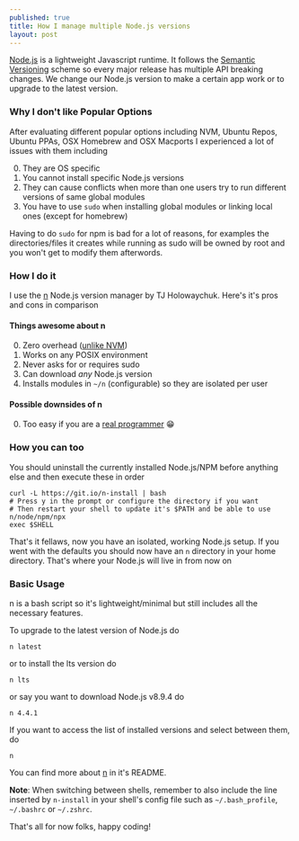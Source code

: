 ```yaml
---
published: true
title: How I manage multiple Node.js versions
layout: post
---
```

[Node.js][] is a lightweight Javascript runtime. It follows the [Semantic Versioning][semver] scheme so every major release has multiple API breaking changes. We change our Node.js version to make a certain app work or to upgrade to the latest version.

### Why I don't like Popular Options

After evaluating different popular options including NVM, Ubuntu Repos, Ubuntu PPAs, OSX Homebrew and OSX Macports I experienced a lot of issues with them including

0. They are OS specific
0. You cannot install specific Node.js versions
0. They can cause conflicts when more than one users try to run different versions of same global modules
0. You have to use `sudo` when installing global modules or linking local ones (except for homebrew)

Having to do `sudo` for npm is bad for a lot of reasons, for examples the directories/files it creates while running as sudo will be owned by root and you won't get to modify them afterwords.

### How I do it

I use the [n][] Node.js version manager by TJ Holowaychuk.
Here's it's pros and cons in comparison

#### Things awesome about n

0. Zero overhead ([unlike NVM][nvm-slow])
0. Works on any POSIX environment
0. Never asks for or requires sudo
0. Can download *any* Node.js version
0. Installs modules in `~/n` (configurable) so they are isolated per user

#### Possible downsides of n

0. Too easy if you are a [real programmer][xkcd-joke] 😁

### How you can too

You should uninstall the currently installed Node.js/NPM before anything else and then execute these in order

```
curl -L https://git.io/n-install | bash
# Press y in the prompt or configure the directory if you want
# Then restart your shell to update it's $PATH and be able to use n/node/npm/npx
exec $SHELL
```

That's it fellaws, now you have an isolated, working Node.js setup. If you went with the defaults you should now have an `n` directory in your home directory. That's where your Node.js will live in from now on

### Basic Usage

n is a bash script so it's lightweight/minimal but still includes all the necessary features.

To upgrade to the latest version of Node.js do

```
n latest
```

or to install the lts version do

```
n lts
```

or say you want to download Node.js v8.9.4 do

```
n 4.4.1
```

If you want to access the list of installed versions and select between them, do

```
n
```

You can find more about [n][] in it's README.

**Note**: When switching between shells, remember to also include the line inserted by `n-install` in your shell's config file such as `~/.bash_profile`, `~/.bashrc` or `~/.zshrc`.

That's all for now folks, happy coding!

[n]:https://github.com/tj/n
[semver]:https://semver.org/
[Node.js]:https://nodejs.org/en/
[nvm-slow]:https://broken-by.me/lazy-load-nvm/
[xkcd-joke]:https://xkcd.com/378/
